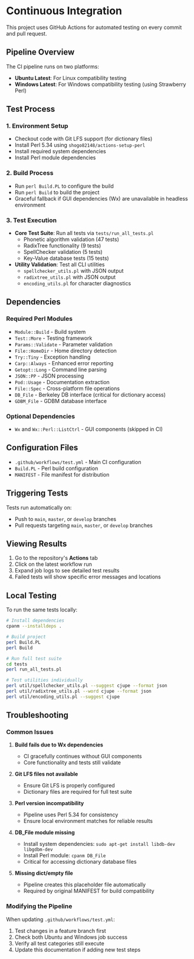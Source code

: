 # Continuous Integration

This project uses GitHub Actions for automated testing on every commit and pull request.

## Pipeline Overview

The CI pipeline runs on two platforms:
- **Ubuntu Latest**: For Linux compatibility testing
- **Windows Latest**: For Windows compatibility testing (using Strawberry Perl)

## Test Process

### 1. Environment Setup
- Checkout code with Git LFS support (for dictionary files)
- Install Perl 5.34 using `shogo82148/actions-setup-perl`
- Install required system dependencies
- Install Perl module dependencies

### 2. Build Process
- Run `perl Build.PL` to configure the build
- Run `perl Build` to build the project
- Graceful fallback if GUI dependencies (Wx) are unavailable in headless environment

### 3. Test Execution
- **Core Test Suite**: Run all tests via `tests/run_all_tests.pl`
  - Phonetic algorithm validation (47 tests)
  - RadixTree functionality (9 tests)  
  - SpellChecker validation (5 tests)
  - Key-Value database tests (15 tests)
- **Utility Validation**: Test all CLI utilities
  - `spellchecker_utils.pl` with JSON output
  - `radixtree_utils.pl` with JSON output
  - `encoding_utils.pl` for character diagnostics

## Dependencies

### Required Perl Modules
- `Module::Build` - Build system
- `Test::More` - Testing framework
- `Params::Validate` - Parameter validation
- `File::HomeDir` - Home directory detection
- `Try::Tiny` - Exception handling
- `Carp::Always` - Enhanced error reporting
- `Getopt::Long` - Command line parsing
- `JSON::PP` - JSON processing
- `Pod::Usage` - Documentation extraction
- `File::Spec` - Cross-platform file operations
- `DB_File` - Berkeley DB interface (critical for dictionary access)
- `GDBM_File` - GDBM database interface

### Optional Dependencies
- `Wx` and `Wx::Perl::ListCtrl` - GUI components (skipped in CI)

## Configuration Files

- `.github/workflows/test.yml` - Main CI configuration
- `Build.PL` - Perl build configuration
- `MANIFEST` - File manifest for distribution

## Triggering Tests

Tests run automatically on:
- Push to `main`, `master`, or `develop` branches
- Pull requests targeting `main`, `master`, or `develop` branches

## Viewing Results

1. Go to the repository's **Actions** tab
2. Click on the latest workflow run
3. Expand job logs to see detailed test results
4. Failed tests will show specific error messages and locations

## Local Testing

To run the same tests locally:

```bash
# Install dependencies
cpanm --installdeps .

# Build project
perl Build.PL
perl Build

# Run full test suite
cd tests
perl run_all_tests.pl

# Test utilities individually
perl util/spellchecker_utils.pl --suggest cjupe --format json
perl util/radixtree_utils.pl --word cjupe --format json
perl util/encoding_utils.pl --suggest cjupe
```

## Troubleshooting

### Common Issues

1. **Build fails due to Wx dependencies**
   - CI gracefully continues without GUI components
   - Core functionality and tests still validate

2. **Git LFS files not available**
   - Ensure Git LFS is properly configured
   - Dictionary files are required for full test suite

3. **Perl version incompatibility**
   - Pipeline uses Perl 5.34 for consistency
   - Ensure local environment matches for reliable results

4. **DB_File module missing**
   - Install system dependencies: `sudo apt-get install libdb-dev libgdbm-dev`
   - Install Perl module: `cpanm DB_File`
   - Critical for accessing dictionary database files

5. **Missing dict/empty file**
   - Pipeline creates this placeholder file automatically
   - Required by original MANIFEST for build compatibility

### Modifying the Pipeline

When updating `.github/workflows/test.yml`:
1. Test changes in a feature branch first
2. Check both Ubuntu and Windows job success
3. Verify all test categories still execute
4. Update this documentation if adding new test steps